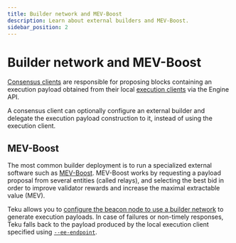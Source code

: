 ```yaml
---
title: Builder network and MEV-Boost
description: Learn about external builders and MEV-Boost.
sidebar_position: 2
---
```


# Builder network and MEV-Boost

[Consensus clients](merge.md#consensus-clients) are responsible for proposing
blocks containing an execution payload obtained from their local
[execution clients](merge.md#execution-clients) via the Engine API.

A consensus client can optionally configure an external builder and delegate the
execution payload construction to it, instead of using the execution client.

## MEV-Boost

The most common builder deployment is to run a specialized external software
such as [MEV-Boost](https://github.com/flashbots/mev-boost).
MEV-Boost works by requesting a payload proposal from several entities (called 
relays), and selecting the best bid in order to improve validator rewards and
increase the maximal extractable value (MEV).

Teku allows you to
[configure the beacon node to use a builder network](../how-to/configure/builder-network.md)
to generate execution payloads.
In case of failures or non-timely responses, Teku falls back to the payload
produced by the local execution client specified using
[`--ee-endpoint`](../reference/cli/index.md#ee-endpoint).
